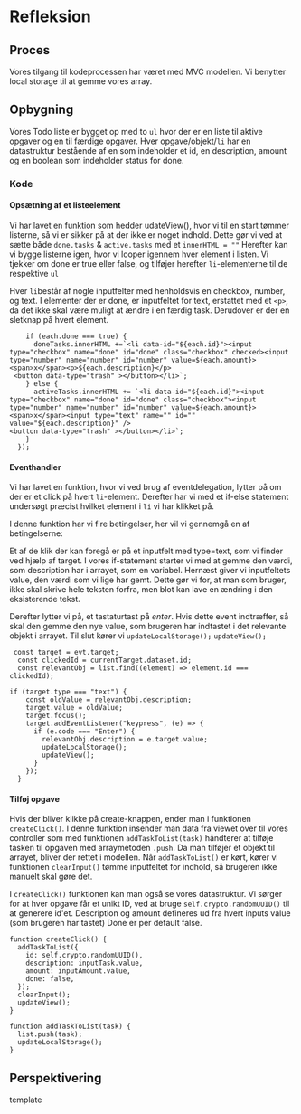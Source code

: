 # Refleksion

## Proces

Vores tilgang til kodeprocessen har været med MVC modellen.
Vi benytter local storage til at gemme vores array.

## Opbygning

Vores Todo liste er bygget op med to `ul` hvor der er en liste til aktive opgaver og en til færdige opgaver.
Hver opgave/objekt/`li` har en datastruktur bestående af en som indeholder et id, en description, amount og en boolean som indeholder status for done.

### Kode

#### Opsætning af et listeelement

Vi har lavet en funktion som hedder udateView(), hvor vi til en start tømmer listerne, så vi er sikker på at der ikke er noget indhold. Dette gør vi ved at sætte både `done.tasks` & `active.tasks` med et `innerHTML = ""`
Herefter kan vi bygge listerne igen, hvor vi looper igennem hver element i listen. Vi tjekker om done er true eller false, og tilføjer herefter `li`-elementerne til de respektive `ul`

Hver `li`består af nogle inputfelter med henholdsvis en checkbox, number, og text. I elementer der er done, er inputfeltet for text, erstattet med et `<p>`, da det ikke skal være muligt at ændre i en færdig task. Derudover er der en sletknap på hvert element.

```list.forEach((each) => {
    if (each.done === true) {
      doneTasks.innerHTML +=`<li data-id="${each.id}"><input type="checkbox" name="done" id="done" class="checkbox" checked><input type="number" name="number" id="number" value=${each.amount}><span>x</span><p>${each.description}</p>
 <button data-type="trash" ></button></li>`;
    } else {
      activeTasks.innerHTML += `<li data-id="${each.id}"><input type="checkbox" name="done" id="done" class="checkbox"><input type="number" name="number" id="number" value=${each.amount}><span>x</span><input type="text" name="" id="" value="${each.description}" />
<button data-type="trash" ></button></li>`;
    }
  });

```

#### Eventhandler

Vi har lavet en funktion, hvor vi ved brug af eventdelegation, lytter på om der er et click på hvert `li`-element. Derefter har vi med et if-else statement undersøgt præcist hvilket element i `li` vi har klikket på.

I denne funktion har vi fire betingelser, her vil vi gennemgå en af betingelserne:

Et af de klik der kan foregå er på et inputfelt med type=text, som vi finder ved hjælp af target.
I vores if-statement starter vi med at gemme den værdi, som description har i arrayet, som en variabel.
Hernæst giver vi inputfeltets value, den værdi som vi lige har gemt. Dette gør vi for, at man som bruger, ikke skal skrive hele teksten forfra, men blot kan lave en ændring i den eksisterende tekst.

Derefter lytter vi på, et tastaturtast på _enter_. Hvis dette event indtræffer, så skal den gemme den nye value, som brugeren har indtastet i det relevante objekt i arrayet.
Til slut kører vi `updateLocalStorage();` `updateView();`

```
 const target = evt.target;
  const clickedId = currentTarget.dataset.id;
  const relevantObj = list.find((element) => element.id === clickedId);

if (target.type === "text") {
    const oldValue = relevantObj.description;
    target.value = oldValue;
    target.focus();
    target.addEventListener("keypress", (e) => {
      if (e.code === "Enter") {
        relevantObj.description = e.target.value;
        updateLocalStorage();
        updateView();
      }
    });
  }
```

#### Tilføj opgave

Hvis der bliver klikke på create-knappen, ender man i funktionen `createClick()`.
I denne funktion insender man data fra viewet over til vores controller som med funktionen `addTaskToList(task)` håndterer at tilføje tasken til opgaven med arraymetoden `.push`. Da man tilføjer et objekt til arrayet, bliver der rettet i modellen. Når `addTaskToList()` er kørt, kører vi funktionen `clearInput()` tømme inputfeltet for indhold, så brugeren ikke manuelt skal gøre det.

I `createClick()` funktionen kan man også se vores datastruktur.
Vi sørger for at hver opgave får et unikt ID, ved at bruge `self.crypto.randomUUID()` til at generere id'et.
Description og amount defineres ud fra hvert inputs value (som brugeren har tastet)
Done er per default false.

```
function createClick() {
  addTaskToList({
    id: self.crypto.randomUUID(),
    description: inputTask.value,
    amount: inputAmount.value,
    done: false,
  });
  clearInput();
  updateView();
}
```

```
function addTaskToList(task) {
  list.push(task);
  updateLocalStorage();
}
```

## Perspektivering

template
